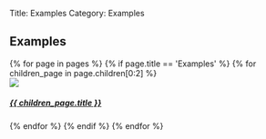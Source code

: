 Title: Examples
Category: Examples



<section class="home-section">
    <h2 class="home-header">Examples</h2>
    <div class="row">
      {% for page in pages %}
          {% if page.title == 'Examples' %}
              {% for children_page in page.children[0:2] %}
              <div class="one-half column">
                  <a class="screenshot-wrapper" target="_blank" href="{{ SITEURL }}/{{ children_page.url }}">
                     <img class="screenshot" src="{{ SITEURL }}/images/{{ children_page.image }}">
                  </a>
                  <h5 class="talk-header"><a href="{{ SITEURL }}/{{ children_page.url }}">{{ children_page.title }}</a></h5>
              </div>
              {% endfor %}
          {% endif %}
      {% endfor %}
    </div>
</section>